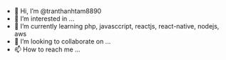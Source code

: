 - 👋 Hi, I’m @tranthanhtam8890
- 👀 I’m interested in ...
- 🌱 I’m currently learning php, javasccript, reactjs, react-native, nodejs, aws
- 💞️ I’m looking to collaborate on ...
- 📫 How to reach me ...

<!---
tranthanhtam8890/tranthanhtam8890 is a ✨ special ✨ repository because its `README.md` (this file) appears on your GitHub profile.
You can click the Preview link to take a look at your changes.
--->
